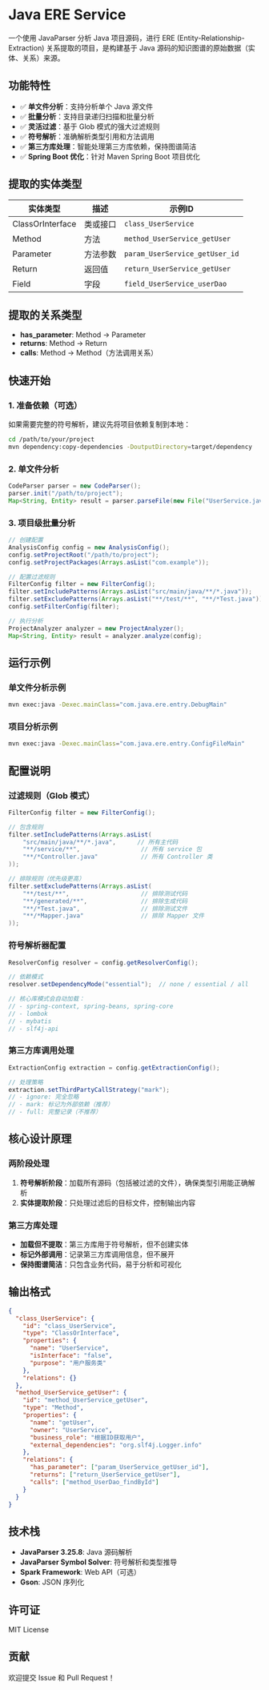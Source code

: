 # Java ERE Service

一个使用 JavaParser 分析 Java 项目源码，进行 ERE (Entity-Relationship-Extraction) 关系提取的项目，是构建基于 Java 源码的知识图谱的原始数据（实体、关系）来源。

## 功能特性

- ✅ **单文件分析**：支持分析单个 Java 源文件
- ✅ **批量分析**：支持目录递归扫描和批量分析
- ✅ **灵活过滤**：基于 Glob 模式的强大过滤规则
- ✅ **符号解析**：准确解析类型引用和方法调用
- ✅ **第三方库处理**：智能处理第三方库依赖，保持图谱简洁
- ✅ **Spring Boot 优化**：针对 Maven Spring Boot 项目优化

## 提取的实体类型

| 实体类型 | 描述 | 示例ID |
|---------|------|--------|
| ClassOrInterface | 类或接口 | `class_UserService` |
| Method | 方法 | `method_UserService_getUser` |
| Parameter | 方法参数 | `param_UserService_getUser_id` |
| Return | 返回值 | `return_UserService_getUser` |
| Field | 字段 | `field_UserService_userDao` |

## 提取的关系类型

- **has_parameter**: Method → Parameter
- **returns**: Method → Return
- **calls**: Method → Method（方法调用关系）

## 快速开始

### 1. 准备依赖（可选）

如果需要完整的符号解析，建议先将项目依赖复制到本地：

```bash
cd /path/to/your/project
mvn dependency:copy-dependencies -DoutputDirectory=target/dependency
```

### 2. 单文件分析

```java
CodeParser parser = new CodeParser();
parser.init("/path/to/project");
Map<String, Entity> result = parser.parseFile(new File("UserService.java"));
```

### 3. 项目级批量分析

```java
// 创建配置
AnalysisConfig config = new AnalysisConfig();
config.setProjectRoot("/path/to/project");
config.setProjectPackages(Arrays.asList("com.example"));

// 配置过滤规则
FilterConfig filter = new FilterConfig();
filter.setIncludePatterns(Arrays.asList("src/main/java/**/*.java"));
filter.setExcludePatterns(Arrays.asList("**/test/**", "**/*Test.java"));
config.setFilterConfig(filter);

// 执行分析
ProjectAnalyzer analyzer = new ProjectAnalyzer();
Map<String, Entity> result = analyzer.analyze(config);
```

## 运行示例

### 单文件分析示例

```bash
mvn exec:java -Dexec.mainClass="com.java.ere.entry.DebugMain"
```

### 项目分析示例

```bash
mvn exec:java -Dexec.mainClass="com.java.ere.entry.ConfigFileMain"
```

## 配置说明

### 过滤规则（Glob 模式）

```java
FilterConfig filter = new FilterConfig();

// 包含规则
filter.setIncludePatterns(Arrays.asList(
    "src/main/java/**/*.java",      // 所有主代码
    "**/service/**",                 // 所有 service 包
    "**/*Controller.java"            // 所有 Controller 类
));

// 排除规则（优先级更高）
filter.setExcludePatterns(Arrays.asList(
    "**/test/**",                    // 排除测试代码
    "**/generated/**",               // 排除生成代码
    "**/*Test.java",                 // 排除测试文件
    "**/*Mapper.java"                // 排除 Mapper 文件
));
```

### 符号解析器配置

```java
ResolverConfig resolver = config.getResolverConfig();

// 依赖模式
resolver.setDependencyMode("essential");  // none / essential / all

// 核心库模式会自动加载：
// - spring-context, spring-beans, spring-core
// - lombok
// - mybatis
// - slf4j-api
```

### 第三方库调用处理

```java
ExtractionConfig extraction = config.getExtractionConfig();

// 处理策略
extraction.setThirdPartyCallStrategy("mark");  
// - ignore: 完全忽略
// - mark: 标记为外部依赖（推荐）
// - full: 完整记录（不推荐）
```

## 核心设计原理

### 两阶段处理

1. **符号解析阶段**：加载所有源码（包括被过滤的文件），确保类型引用能正确解析
2. **实体提取阶段**：只处理过滤后的目标文件，控制输出内容

### 第三方库处理

- **加载但不提取**：第三方库用于符号解析，但不创建实体
- **标记外部调用**：记录第三方库调用信息，但不展开
- **保持图谱简洁**：只包含业务代码，易于分析和可视化

## 输出格式

```json
{
  "class_UserService": {
    "id": "class_UserService",
    "type": "ClassOrInterface",
    "properties": {
      "name": "UserService",
      "isInterface": "false",
      "purpose": "用户服务类"
    },
    "relations": {}
  },
  "method_UserService_getUser": {
    "id": "method_UserService_getUser",
    "type": "Method",
    "properties": {
      "name": "getUser",
      "owner": "UserService",
      "business_role": "根据ID获取用户",
      "external_dependencies": "org.slf4j.Logger.info"
    },
    "relations": {
      "has_parameter": ["param_UserService_getUser_id"],
      "returns": ["return_UserService_getUser"],
      "calls": ["method_UserDao_findById"]
    }
  }
}
```

## 技术栈

- **JavaParser 3.25.8**: Java 源码解析
- **JavaParser Symbol Solver**: 符号解析和类型推导
- **Spark Framework**: Web API（可选）
- **Gson**: JSON 序列化

## 许可证

MIT License

## 贡献

欢迎提交 Issue 和 Pull Request！
